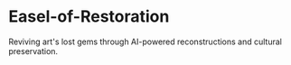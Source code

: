 # Easel-of-Restoration
Reviving art's lost gems through AI-powered reconstructions and cultural preservation.

